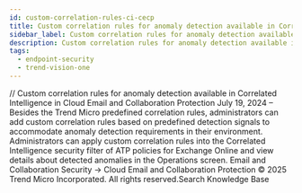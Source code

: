 ```yaml
---
id: custom-correlation-rules-ci-cecp
title: Custom correlation rules for anomaly detection available in Correlated Intelligence in Cloud Email and Collaboration Protection
sidebar_label: Custom correlation rules for anomaly detection available in Correlated Intelligence in Cloud Email and Collaboration Protection
description: Custom correlation rules for anomaly detection available in Correlated Intelligence in Cloud Email and Collaboration Protection
tags:
  - endpoint-security
  - trend-vision-one
---
```


/*<![CDATA[*/ $('#title').html($('meta[name=map-description]').attr('content')); /*]]>*/ Custom correlation rules for anomaly detection available in Correlated Intelligence in Cloud Email and Collaboration Protection July 19, 2024 – Besides the Trend Micro predefined correlation rules, administrators can add custom correlation rules based on predefined detection signals to accommodate anomaly detection requirements in their environment. Administrators can apply custom correlation rules into the Correlated Intelligence security filter of ATP policies for Exchange Online and view details about detected anomalies in the Operations screen. Email and Collaboration Security → Cloud Email and Collaboration Protection © 2025 Trend Micro Incorporated. All rights reserved.Search Knowledge Base
